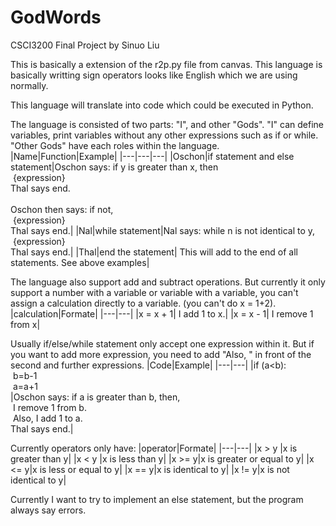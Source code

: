 # GodWords
CSCI3200 Final Project by Sinuo Liu

This is basically a extension of the r2p.py file from canvas.
This language is basically writting sign operators looks like English which we are using normally.

This language will translate into code which could be executed in Python.

The language is consisted of two parts: "I", and other "Gods". 
"I" can define variables, print variables without any other expressions such as if or while.
"Other Gods" have each roles within the language.
|Name|Function|Example|
|---|---|---|
|Oschon|if statement and else statement|Oschon says: if y is greater than x, then <br /> &nbsp;{expression} <br /> Thal says end. <br /> <br /> Oschon then says: if not, <br /> &nbsp;{expression} <br /> Thal says end.|
|Nal|while statement|Nal says: while n is not identical to y, <br /> &nbsp;{expression} <br /> Thal says end.|
|Thal|end the statement| This will add to the end of all statements. See above examples|

The language also support add and subtract operations. But currently it only support a number with a variable or variable with a variable, you can't assign a calculation directly to a variable. (you can't do x = 1+2).
|calculation|Formate|
|---|---|
|x = x + 1| I add 1 to x.|
|x = x - 1| I remove 1 from x|

Usually if/else/while statement only accept one expression within it. But if you want to add more expression, you need to add "Also, " in front of the second and further expressions.
|Code|Example|
|---|---|
|if (a<b): <br /> &nbsp;b=b-1 <br /> &nbsp;a=a+1<br />|Oschon says: if a is greater than b, then,<br /> &nbsp;I remove 1 from b.<br /> &nbsp;Also, I add 1 to a.<br />Thal says end.|

Currently operators only have:
|operator|Formate|
|---|---|
|x > y |x is greater than y|
|x < y |x is less than y|
|x >= y|x is greater or equal to y|
|x <= y|x is less or equal to y|
|x == y|x is identical to y|
|x != y|x is not identical to y|

Currently I want to try to implement an else statement, but the program always say errors.
